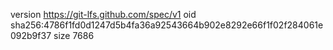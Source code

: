 version https://git-lfs.github.com/spec/v1
oid sha256:4786f1fd0d1247d5b4fa36a92543664b902e8292e66f1f02f284061e092b9f37
size 7686
